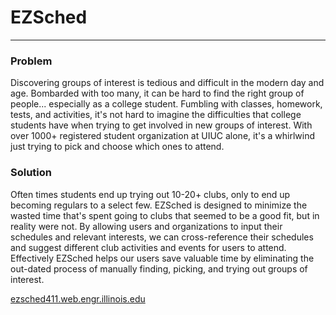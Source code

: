 # EZSched
___
### Problem
Discovering groups of interest is tedious and difficult in the modern day and age. Bombarded with too many, it can be hard to find the right group of people... especially as a college student. Fumbling with classes, homework, tests, and activities, it's not hard to imagine the difficulties that college students have when trying to get involved in new groups of interest. With over 1000+ registered student organization at UIUC alone, it's a whirlwind just trying to pick and choose which ones to attend.
### Solution
Often times students end up trying out 10-20+ clubs, only to end up becoming regulars to a select few. EZSched is designed to minimize the wasted time that's spent going to clubs that seemed to be a good fit, but in reality were not. By allowing users and organizations to input their schedules and relevant interests, we can cross-reference their schedules and suggest different club activities and events for users to attend. Effectively EZSched helps our users save valuable time by eliminating the out-dated process of manually finding, picking, and trying out groups of interest.

[ezsched411.web.engr.illinois.edu](ezsched411.web.engr.illinois.edu)

